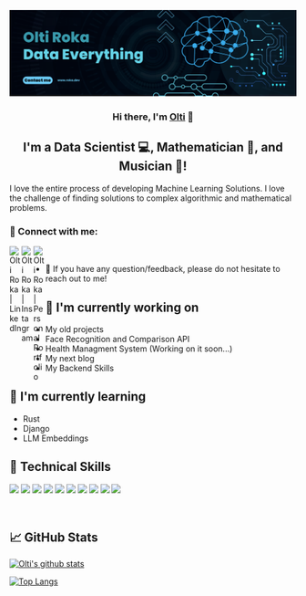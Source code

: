 <p align="center">
  <a href="https://www.roka.dev/" target="_blank" rel="noreferrer"><img src="https://github.com/OltiRocka/OltiRocka/blob/b9759cfeb16f4455e838967b818ae6976ec3ae71/Blue%20Geometric%20Technology%20LinkedIn%20Banner.png" alt="my banner"></a>
</p>

<h3 align="center">
Hi there, I'm <a href="https://www.roka.dev/" target="_blank" rel="noreferrer">Olti</a> 👋
</h3>

<h2 align="center">
I'm a Data Scientist 💻, Mathematician 📐, and Musician 🎸!
</h2> 

I love the entire process of developing Machine Learning Solutions. I love the challenge of finding solutions to complex algorithmic and mathematical problems.

### 🤝 Connect with me:

<a href="https://www.linkedin.com/in/oltir/"><img align="left" src="https://cdn-icons-png.flaticon.com/512/3536/3536505.png" alt="Olti Roka | LinkedIn" width="21px"/></a>
<a href="https://instagram.com/oltirocka"><img align="left" src="https://cdn-icons-png.flaticon.com/512/2111/2111463.png" alt="Olti Roka | Instagram" width="21px"/></a>
<a href="https://roka.dev"><img align="left" src="https://cdn-icons-png.flaticon.com/512/2721/2721725.png" alt="Olti Roka | Personal Portfolio" width="21px"/></a>
</br>
- 💬 If you have any question/feedback, please do not hesitate to reach out to me!

## 🔭 I'm currently working on

- My old projects
- Face Recognition and Comparison API
- Health Managment System (Working on it soon...)
- My next blog
- My Backend Skills
  
## 🌱 I'm currently learning

- Rust
- Django
- LLM Embeddings

## 💼 Technical Skills

![](https://img.shields.io/badge/Code-Python-informational?style=flat&logo=python&color=blue)
![](https://img.shields.io/badge/Code-TF-informational?style=flat&logo=tensorflow&color=orange)
![](https://img.shields.io/badge/Code-JavaScript-informational?style=flat&logo=JavaScript&color=F7DF1E)
![](https://img.shields.io/badge/Code-React-informational?style=flat&logo=react&color=61DAFB)
![](https://img.shields.io/badge/Code-Ruby-informational?style=flat&logo=Ruby&color=CC342D)
![](https://img.shields.io/badge/Code-Ruby_on_Rails-informational?style=flat&logo=Ruby-On-Rails&color=CC0000)
![](https://img.shields.io/badge/Code-PostgreSQL-informational?style=flat&logo=PostgreSQL&color=336791)
![](https://img.shields.io/badge/Code-SQLite-informational?style=flat&logo=SQLite&color=003B57)
![](https://img.shields.io/badge/Tools-Git-informational?style=flat&logo=Git&color=F05032)
![](https://img.shields.io/badge/Tools-GitHub-informational?style=flat&logo=GitHub&color=181717)

</br>


## 📈 GitHub Stats 

[![Olti's github stats](https://github-readme-stats.vercel.app/api?username=OltiRocka)](https://github.com/OltiRocka)

[![Top Langs](https://github-readme-stats.vercel.app/api/top-langs/?username=OltiRocka&layout=compact)](https://github.com/OltiRocka)
